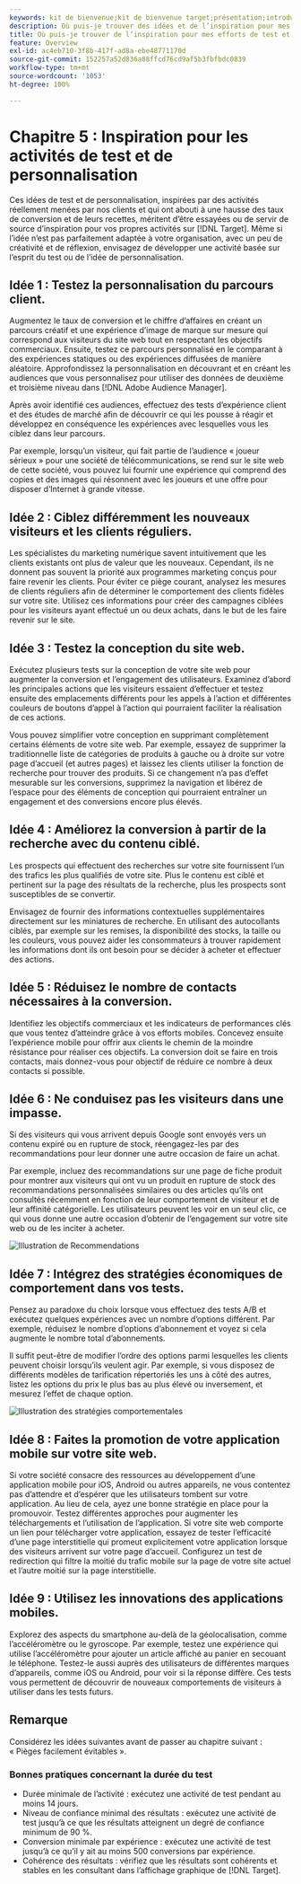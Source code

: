 ```yaml
---
keywords: kit de bienvenue;kit de bienvenue target;présentation;introduction;prise en main
description: Où puis-je trouver des idées et de l’inspiration pour mes activités de test et de personnalisation en utilisant Adobe Target ?
title: Où puis-je trouver de l’inspiration pour mes efforts de test et de personnalisation ?
feature: Overview
exl-id: ac4eb710-3f8b-417f-ad8a-ebe48771170d
source-git-commit: 152257a52d836a88ffcd76cd9af5b3fbfbdc0839
workflow-type: tm+mt
source-wordcount: '1053'
ht-degree: 100%

---
```


# Chapitre 5 : Inspiration pour les activités de test et de personnalisation

Ces idées de test et de personnalisation, inspirées par des activités réellement menées par nos clients et qui ont abouti à une hausse des taux de conversion et de leurs recettes, méritent d’être essayées ou de servir de source d’inspiration pour vos propres activités sur [!DNL Target]. Même si l’idée n’est pas parfaitement adaptée à votre organisation, avec un peu de créativité et de réflexion, envisagez de développer une activité basée sur l’esprit du test ou de l’idée de personnalisation.

## Idée 1 : Testez la personnalisation du parcours client.

Augmentez le taux de conversion et le chiffre d’affaires en créant un parcours créatif et une expérience d’image de marque sur mesure qui correspond aux visiteurs du site web tout en respectant les objectifs commerciaux. Ensuite, testez ce parcours personnalisé en le comparant à des expériences statiques ou des expériences diffusées de manière aléatoire. Approfondissez la personnalisation en découvrant et en créant les audiences que vous personnalisez pour utiliser des données de deuxième et troisième niveau dans [!DNL Adobe Audience Manager].

Après avoir identifié ces audiences, effectuez des tests d’expérience client et des études de marché afin de découvrir ce qui les pousse à réagir et développez en conséquence les expériences avec lesquelles vous les ciblez dans leur parcours.

Par exemple, lorsqu’un visiteur, qui fait partie de l’audience « joueur sérieux » pour une société de télécommunications, se rend sur le site web de cette société, vous pouvez lui fournir une expérience qui comprend des copies et des images qui résonnent avec les joueurs et une offre pour disposer d’Internet à grande vitesse.

## Idée 2 : Ciblez différemment les nouveaux visiteurs et les clients réguliers.

Les spécialistes du marketing numérique savent intuitivement que les clients existants ont plus de valeur que les nouveaux. Cependant, ils ne donnent pas souvent la priorité aux programmes marketing conçus pour faire revenir les clients. Pour éviter ce piège courant, analysez les mesures de clients réguliers afin de déterminer le comportement des clients fidèles sur votre site. Utilisez ces informations pour créer des campagnes ciblées pour les visiteurs ayant effectué un ou deux achats, dans le but de les faire revenir sur le site.

## Idée 3 : Testez la conception du site web.

Exécutez plusieurs tests sur la conception de votre site web pour augmenter la conversion et l’engagement des utilisateurs. Examinez d’abord les principales actions que les visiteurs essaient d’effectuer et testez ensuite des emplacements différents pour les appels à l’action et différentes couleurs de boutons d’appel à l’action qui pourraient faciliter la réalisation de ces actions.

Vous pouvez simplifier votre conception en supprimant complètement certains éléments de votre site web. Par exemple, essayez de supprimer la traditionnelle liste de catégories de produits à gauche ou à droite sur votre page d’accueil (et autres pages) et laissez les clients utiliser la fonction de recherche pour trouver des produits. Si ce changement n’a pas d’effet mesurable sur les conversions, supprimez la navigation et libérez de l’espace pour des éléments de conception qui pourraient entraîner un engagement et des conversions encore plus élevés.

## Idée 4 : Améliorez la conversion à partir de la recherche avec du contenu ciblé.

Les prospects qui effectuent des recherches sur votre site fournissent l’un des trafics les plus qualifiés de votre site. Plus le contenu est ciblé et pertinent sur la page des résultats de la recherche, plus les prospects sont susceptibles de se convertir.

Envisagez de fournir des informations contextuelles supplémentaires directement sur les miniatures de recherche. En utilisant des autocollants ciblés, par exemple sur les remises, la disponibilité des stocks, la taille ou les couleurs, vous pouvez aider les consommateurs à trouver rapidement les informations dont ils ont besoin pour se décider à acheter et effectuer des actions.

## Idée 5 : Réduisez le nombre de contacts nécessaires à la conversion.

Identifiez les objectifs commerciaux et les indicateurs de performances clés que vous tentez d’atteindre grâce à vos efforts mobiles. Concevez ensuite l’expérience mobile pour offrir aux clients le chemin de la moindre résistance pour réaliser ces objectifs. La conversion doit se faire en trois contacts, mais donnez-vous pour objectif de réduire ce nombre à deux contacts si possible.

## Idée 6 : Ne conduisez pas les visiteurs dans une impasse.

Si des visiteurs qui vous arrivent depuis Google sont envoyés vers un contenu expiré ou en rupture de stock, réengagez-les par des recommandations pour leur donner une autre occasion de faire un achat.

Par exemple, incluez des recommandations sur une page de fiche produit pour montrer aux visiteurs qui ont vu un produit en rupture de stock des recommandations personnalisées similaires ou des articles qu’ils ont consultés récemment en fonction de leur comportement de visiteur et de leur affinité catégorielle. Les utilisateurs peuvent les voir en un seul clic, ce qui vous donne une autre occasion d’obtenir de l’engagement sur votre site web ou de les inciter à acheter.

![Illustration de Recommendations](/help/main/c-intro/assets/recs-illustration.png)

## Idée 7 : Intégrez des stratégies économiques de comportement dans vos tests.

Pensez au paradoxe du choix lorsque vous effectuez des tests A/B et exécutez quelques expériences avec un nombre d’options différent. Par exemple, réduisez le nombre d’options d’abonnement et voyez si cela augmente le nombre total d’abonnements.

Il suffit peut-être de modifier l’ordre des options parmi lesquelles les clients peuvent choisir lorsqu’ils veulent agir. Par exemple, si vous disposez de différents modèles de tarification répertoriés les uns à côté des autres, listez les options du prix le plus bas au plus élevé ou inversement, et mesurez l’effet de chaque option.

![Illustration des stratégies comportementales](/help/main/c-intro/assets/behavioral.png)

## Idée 8 : Faites la promotion de votre application mobile sur votre site web.

Si votre société consacre des ressources au développement d’une application mobile pour iOS, Android ou autres appareils, ne vous contentez pas d’attendre et d’espérer que les utilisateurs tombent sur votre application. Au lieu de cela, ayez une bonne stratégie en place pour la promouvoir. Testez différentes approches pour augmenter les téléchargements et l’utilisation de l’application. Si votre site web comporte un lien pour télécharger votre application, essayez de tester l’efficacité d’une page interstitielle qui promeut explicitement votre application lorsque des visiteurs arrivent sur votre page d’accueil. Configurez un test de redirection qui filtre la moitié du trafic mobile sur la page de votre site actuel et l’autre moitié sur la page interstitielle.

## Idée 9 : Utilisez les innovations des applications mobiles.

Explorez des aspects du smartphone au-delà de la géolocalisation, comme l’accéléromètre ou le gyroscope. Par exemple, testez une expérience qui utilise l’accéléromètre pour ajouter un article affiché au panier en secouant le téléphone. Testez-le aussi auprès des utilisateurs de différentes marques d’appareils, comme iOS ou Android, pour voir si la réponse diffère. Ces tests vous permettent de découvrir de nouveaux comportements de visiteurs à utiliser dans les tests futurs.

## Remarque

Considérez les idées suivantes avant de passer au chapitre suivant : « Pièges facilement évitables ».

### Bonnes pratiques concernant la durée du test

* Durée minimale de l’activité : exécutez une activité de test pendant au moins 14 jours.
* Niveau de confiance minimal des résultats : exécutez une activité de test jusqu’à ce que les résultats atteignent un degré de confiance minimum de 90 %.
* Conversion minimale par expérience : exécutez une activité de test jusqu’à ce qu’il y ait au moins 500 conversions par expérience.
* Cohérence des résultats : vérifiez que les résultats sont cohérents et stables en les consultant dans l’affichage graphique de [!DNL Target].
